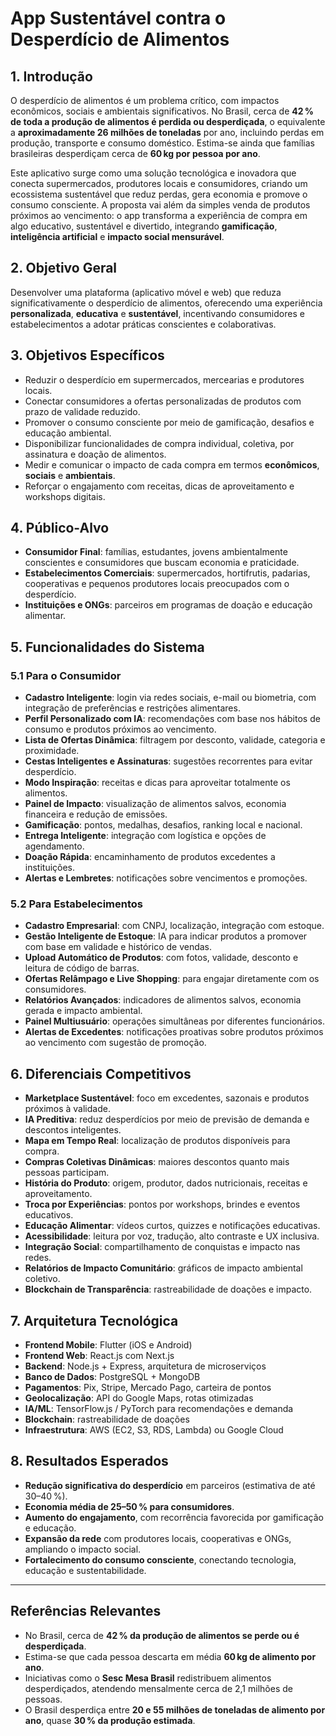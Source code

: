 # App Sustentável contra o Desperdício de Alimentos

## 1. Introdução

O desperdício de alimentos é um problema crítico, com impactos econômicos, sociais e ambientais significativos. No Brasil, cerca de **42 % de toda a produção de alimentos é perdida ou desperdiçada**, o equivalente a **aproximadamente 26 milhões de toneladas** por ano, incluindo perdas em produção, transporte e consumo doméstico. Estima-se ainda que famílias brasileiras desperdiçam cerca de **60 kg por pessoa por ano**.

Este aplicativo surge como uma solução tecnológica e inovadora que conecta supermercados, produtores locais e consumidores, criando um ecossistema sustentável que reduz perdas, gera economia e promove o consumo consciente. A proposta vai além da simples venda de produtos próximos ao vencimento: o app transforma a experiência de compra em algo educativo, sustentável e divertido, integrando **gamificação**, **inteligência artificial** e **impacto social mensurável**.

## 2. Objetivo Geral

Desenvolver uma plataforma (aplicativo móvel e web) que reduza significativamente o desperdício de alimentos, oferecendo uma experiência **personalizada**, **educativa** e **sustentável**, incentivando consumidores e estabelecimentos a adotar práticas conscientes e colaborativas.

## 3. Objetivos Específicos

- Reduzir o desperdício em supermercados, mercearias e produtores locais.
- Conectar consumidores a ofertas personalizadas de produtos com prazo de validade reduzido.
- Promover o consumo consciente por meio de gamificação, desafios e educação ambiental.
- Disponibilizar funcionalidades de compra individual, coletiva, por assinatura e doação de alimentos.
- Medir e comunicar o impacto de cada compra em termos **econômicos**, **sociais** e **ambientais**.
- Reforçar o engajamento com receitas, dicas de aproveitamento e workshops digitais.

## 4. Público-Alvo

- **Consumidor Final**: famílias, estudantes, jovens ambientalmente conscientes e consumidores que buscam economia e praticidade.
- **Estabelecimentos Comerciais**: supermercados, hortifrutis, padarias, cooperativas e pequenos produtores locais preocupados com o desperdício.
- **Instituições e ONGs**: parceiros em programas de doação e educação alimentar.

## 5. Funcionalidades do Sistema

### 5.1 Para o Consumidor

- **Cadastro Inteligente**: login via redes sociais, e-mail ou biometria, com integração de preferências e restrições alimentares.
- **Perfil Personalizado com IA**: recomendações com base nos hábitos de consumo e produtos próximos ao vencimento.
- **Lista de Ofertas Dinâmica**: filtragem por desconto, validade, categoria e proximidade.
- **Cestas Inteligentes e Assinaturas**: sugestões recorrentes para evitar desperdício.
- **Modo Inspiração**: receitas e dicas para aproveitar totalmente os alimentos.
- **Painel de Impacto**: visualização de alimentos salvos, economia financeira e redução de emissões.
- **Gamificação**: pontos, medalhas, desafios, ranking local e nacional.
- **Entrega Inteligente**: integração com logística e opções de agendamento.
- **Doação Rápida**: encaminhamento de produtos excedentes a instituições.
- **Alertas e Lembretes**: notificações sobre vencimentos e promoções.

### 5.2 Para Estabelecimentos

- **Cadastro Empresarial**: com CNPJ, localização, integração com estoque.
- **Gestão Inteligente de Estoque**: IA para indicar produtos a promover com base em validade e histórico de vendas.
- **Upload Automático de Produtos**: com fotos, validade, desconto e leitura de código de barras.
- **Ofertas Relâmpago e Live Shopping**: para engajar diretamente com os consumidores.
- **Relatórios Avançados**: indicadores de alimentos salvos, economia gerada e impacto ambiental.
- **Painel Multiusuário**: operações simultâneas por diferentes funcionários.
- **Alertas de Excedentes**: notificações proativas sobre produtos próximos ao vencimento com sugestão de promoção.

## 6. Diferenciais Competitivos

- **Marketplace Sustentável**: foco em excedentes, sazonais e produtos próximos à validade.
- **IA Preditiva**: reduz desperdícios por meio de previsão de demanda e descontos inteligentes.
- **Mapa em Tempo Real**: localização de produtos disponíveis para compra.
- **Compras Coletivas Dinâmicas**: maiores descontos quanto mais pessoas participam.
- **História do Produto**: origem, produtor, dados nutricionais, receitas e aproveitamento.
- **Troca por Experiências**: pontos por workshops, brindes e eventos educativos.
- **Educação Alimentar**: vídeos curtos, quizzes e notificações educativas.
- **Acessibilidade**: leitura por voz, tradução, alto contraste e UX inclusiva.
- **Integração Social**: compartilhamento de conquistas e impacto nas redes.
- **Relatórios de Impacto Comunitário**: gráficos de impacto ambiental coletivo.
- **Blockchain de Transparência**: rastreabilidade de doações e impacto.

## 7. Arquitetura Tecnológica

- **Frontend Mobile**: Flutter (iOS e Android)
- **Frontend Web**: React.js com Next.js
- **Backend**: Node.js + Express, arquitetura de microserviços
- **Banco de Dados**: PostgreSQL + MongoDB
- **Pagamentos**: Pix, Stripe, Mercado Pago, carteira de pontos
- **Geolocalização**: API do Google Maps, rotas otimizadas
- **IA/ML**: TensorFlow.js / PyTorch para recomendações e demanda
- **Blockchain**: rastreabilidade de doações
- **Infraestrutura**: AWS (EC2, S3, RDS, Lambda) ou Google Cloud

## 8. Resultados Esperados

- **Redução significativa do desperdício** em parceiros (estimativa de até 30–40 %).
- **Economia média de 25–50 % para consumidores**.
- **Aumento do engajamento**, com recorrência favorecida por gamificação e educação.
- **Expansão da rede** com produtores locais, cooperativas e ONGs, ampliando o impacto social.
- **Fortalecimento do consumo consciente**, conectando tecnologia, educação e sustentabilidade.

---

## Referências Relevantes

- No Brasil, cerca de **42 % da produção de alimentos se perde ou é desperdiçada**.
- Estima-se que cada pessoa descarta em média **60 kg de alimento por ano**.
- Iniciativas como o **Sesc Mesa Brasil** redistribuem alimentos desperdiçados, atendendo mensalmente cerca de 2,1 milhões de pessoas.
- O Brasil desperdiça entre **20 e 55 milhões de toneladas de alimento por ano**, quase **30 % da produção estimada**.








